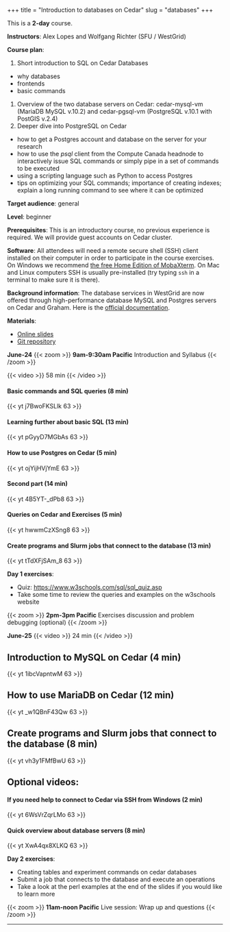 +++
title = "Introduction to databases on Cedar"
slug = "databases"
+++

This is a **2-day** course.

**Instructors**: Alex Lopes and Wolfgang Richter (SFU / WestGrid)

**Course plan**:

1. Short introduction to SQL on Cedar Databases
  - why databases
  - frontends
  - basic commands
1. Overview of the two database servers on Cedar: cedar-mysql-vm (MariaDB MySQL v.10.2) and
   cedar-pgsql-vm (PostgreSQL v.10.1 with PostGIS v.2.4)
1. Deeper dive into PostgreSQL on Cedar
  - how to get a Postgres account and database on the server for your research
  - how to use the _psql_ client from the Compute Canada headnode to interactively issue SQL commands or
    simply pipe in a set of commands to be executed
  - using a scripting language such as Python to access Postgres
  - tips on optimizing your SQL commands; importance of creating indexes; explain a long running command
    to see where it can be optimized

**Target audience**: general

**Level**: beginner

**Prerequisites**: This is an introductory course, no previous experience is required. We will provide
guest accounts on Cedar cluster.

**Software**: All attendees will need a remote secure shell (SSH) client installed on their computer in
order to participate in the course exercises. On Windows we recommend
[the free Home Edition of MobaXterm](https://mobaxterm.mobatek.net/download.html). On Mac and Linux
computers SSH is usually pre-installed (try typing `ssh` in a terminal to make sure it is there).

**Background information**: The database services in WestGrid are now offered through high-performance
database MySQL and Postgres servers on Cedar and Graham. Here is the
<a href="https://docs.computecanada.ca/wiki/Database_servers" target="_blank">official documentation</a>.

<!-- Alex is planning to pre-record most of the material and have live sessions only to address questions
and kickstart the course. -->
<!-- Alex should have videos ready by June-12 ("end of that week") -->

**Materials**:

<!-- the slides: https://sfuca0-my.sharepoint.com/:p:/g/personal/alopes_sfu_ca/EXX4iZHDYiFKq6VNLMhv12sBbiLa913P2zh0PqNMPeFltQ?e=Shvbm0 -->

- [Online slides](https://docs.google.com/presentation/d/1hRX7wViDG-PgXrn3vq-GQ_NH1TlWEo0QAHLGKJnZ-tg)
- [Git repository](https://gitlab.rcg.sfu.ca/alopes/db_workshop.git)

**June-24**
{{< zoom >}}
<b>9am-9:30am Pacific</b> Introduction and Syllabus
{{< /zoom >}}

{{< video >}}
58 min
{{< /video >}}<br>

#### Basic commands and SQL queries (8 min)
{{< yt j7BwoFKSLlk 63 >}}

#### Learning further about basic SQL (13 min)
{{< yt pGyyD7MGbAs 63 >}}

#### How to use Postgres on Cedar (5 min)
{{< yt ojYijHVjYmE 63 >}}

#### Second part (14 min)
{{< yt 4B5YT-_dPb8 63 >}}

#### Queries on Cedar and Exercises (5 min)
{{< yt hwwmCzXSng8 63 >}}

#### Create programs and Slurm jobs that connect to the database (13 min)
{{< yt tTdXFjSAm_8 63 >}}

**Day 1 exercises**:
- Quiz: https://www.w3schools.com/sql/sql_quiz.asp
- Take some time to review the queries and examples on the w3schools website

{{< zoom >}}
<b>2pm-3pm Pacific</b> Exercises discussion and problem debugging (optional)
{{< /zoom >}}

**June-25**
{{< video >}}
24 min
{{< /video >}}<br>

## Introduction to MySQL on Cedar (4 min)
{{< yt 1ibcVapntwM 63 >}}

## How to use MariaDB on Cedar (12 min)
{{< yt _w1QBnF43Qw 63 >}}

## Create programs and Slurm jobs that connect to the database (8 min)
{{< yt vh3y1FMfBwU 63 >}}

## Optional videos:

#### If you need help to connect to Cedar via SSH from Windows (2 min)
{{< yt 6WsVrZqrLMo 63 >}}

#### Quick overview about database servers (8 min)
{{< yt XwA4qx8XLKQ 63 >}}

**Day 2 exercises**:
- Creating tables and experiment commands on cedar databases
- Submit a job that connects to the database and execute an operations
- Take a look at the perl examples at the end of the slides if you would like to learn more

{{< zoom >}}
<b>11am-noon Pacific</b> Live session: Wrap up and questions
{{< /zoom >}}

<!-- Live session: 30-40 min presentation blocks. -->

<!-- Alex's notes https://docs.google.com/document/d/1FpejD2P_UQmIFYL0F9UKyF_KH9HU98GIUtGR3xvG8eM -->

-------------

<!-- the division between Day 1 and 2 is not really required -->
<!-- all videos https://drive.google.com/drive/folders/1X0WK355vMY4WLc-u3O5H0YpDHevb236q?usp=sharing -->
<!-- the guide: https://sfuca0-my.sharepoint.com/:w:/g/personal/alopes_sfu_ca/Ed-KJQaODCJHmkRLsWUMUYoBPbJXywzoYTa0FndXfghhkQ?e=K3bcBk -->

